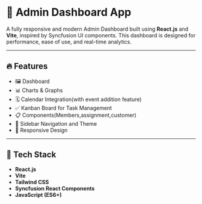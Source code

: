 # 🧿 Admin Dashboard App

A fully responsive and modern Admin Dashboard built using **React.js** and **Vite**, inspired by Syncfusion UI components. This dashboard is designed for performance, ease of use, and real-time analytics.

---

## 🔥 Features

- 🖼️  Dashboard 
- 📊 Charts & Graphs
- 🗓️ Calendar Integration(with event addition feature)
- ✅ Kanban Board for Task Management
- 📋 Components(Members,assignment,customer)
- 🔄 Sidebar Navigation and Theme
- 📱 Responsive Design

---

## 🚀 Tech Stack

- **React.js**
- **Vite**
- **Tailwind CSS**
- **Syncfusion React Components**
- **JavaScript (ES6+)**

